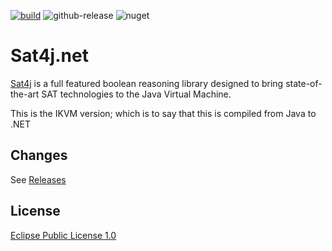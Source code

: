 [![build](https://github.com/visualon/sat4j.net/actions/workflows/build.yml/badge.svg)](https://github.com/visualon/sat4j.net/actions/workflows/build.yml)
![github-release](https://badgen.net/github/release/visualon/sat4j.net)
![nuget](https://badgen.net/nuget/v/org.sat4j.core/latest)

# Sat4j.net

[Sat4j](https://sat4j.org) is a full featured boolean reasoning library designed to bring state-of-the-art SAT technologies to the Java Virtual Machine.

This is the IKVM version; which is to say that this is compiled from Java to .NET

## Changes

See [Releases](https://github.com/visualon/sat4j.net/releases)

## License

[Eclipse Public License 1.0](LICENSE)

